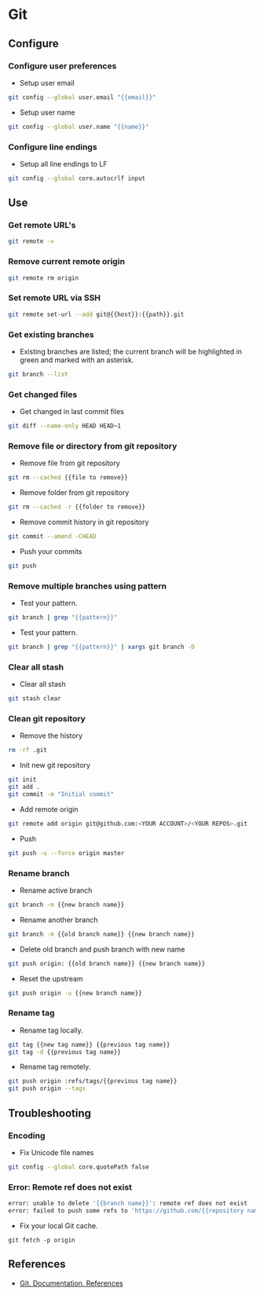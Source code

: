 # Git

## Configure

### Configure user preferences

- Setup user email

```bash
git config --global user.email "{{email}}"
```

- Setup user name

```bash
git config --global user.name "{{name}}"
```

### Configure line endings

- Setup all line endings to LF

```bash
git config --global core.autocrlf input
```

## Use

### Get remote URL's

```bash
git remote -v
```

### Remove current remote origin

```bash
git remote rm origin
```

### Set remote URL via SSH

```bash
git remote set-url --add git@{{host}}:{{path}}.git
```

### Get existing branches

- Existing branches are listed; the current branch will be highlighted in green and marked with an asterisk.

```bash
git branch --list
```

### Get changed files

- Get changed in last commit files

```bash
git diff --name-only HEAD HEAD~1
```

### Remove file or directory from git repository

- Remove file from git repository

```bash
git rm --cached {{file to remove}}
```

- Remove folder from git repository

```bash
git rm --cached -r {{folder to remove}}
```

- Remove commit history in git repository

```bash
git commit --amend -CHEAD
```

- Push your commits

```bash
git push
```

### Remove multiple branches using pattern

- Test your pattern.

```bash
git branch | grep "{{pattern}}"
```

- Test your pattern.

```bash
git branch | grep "{{pattern}}" | xargs git branch -D
```

### Clear all stash

- Clear all stash

```bash
git stash clear
```

### Clean git repository

- Remove the history

```bash
rm -rf .git
```

- Init new git repository

```bash
git init
git add .
git commit -m "Initial commit"
```

- Add remote origin

```bash
git remote add origin git@github.com:<YOUR ACCOUNT>/<YOUR REPOS>.git
```

- Push

```bash
git push -u --force origin master
```

### Rename branch

- Rename active branch

```bash
git branch -m {{new branch name}}
```

- Rename another branch

```bash
git branch -m {{old branch name}} {{new branch name}}
```

- Delete old branch and push branch with new name

```bash
git push origin: {{old branch name}} {{new branch name}}
```

- Reset the upstream

```bash
git push origin -u {{new branch name}}
```

### Rename tag

- Rename tag locally.

```bash
git tag {{new tag name}} {{previous tag name}}
git tag -d {{previous tag name}}
```

- Rename tag remotely.

```bash
git push origin :refs/tags/{{previous tag name}}
git push origin --tags
```

## Troubleshooting

### Encoding

- Fix Unicode file names

```bash
git config --global core.quotePath false
```

### Error: Remote ref does not exist

```bash
error: unable to delete '{{branch name}}': remote ref does not exist
error: failed to push some refs to 'https://github.com/{{repository name}}.git'
```

- Fix your local Git cache.

```
git fetch -p origin
```

## References

* [Git. Documentation. References](https://git-scm.com/docs)

